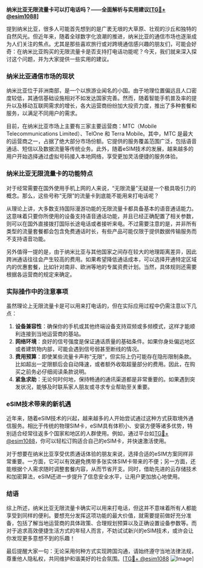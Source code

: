 **纳米比亚无限流量卡可以打电话吗？——全面解析与实用建议[[TG💪+ @esim1088](https://t.me/s/esim1088)]**

提到纳米比亚，很多人可能首先想到的是广袤无垠的大草原、壮观的沙丘和独特的自然风光。但近年来，随着全球数字化浪潮的推进，纳米比亚的通信市场也逐渐成为人们关注的焦点。尤其是那些喜欢旅行或对跨境通信感兴趣的朋友们，可能会好奇：在纳米比亚购买的无限流量卡是否支持打电话功能呢？今天，我们就来深入探讨这个问题，并为大家提供一些实用的建议。

### 纳米比亚通信市场的现状

纳米比亚位于非洲南部，是一个以旅游业闻名的小国。由于地理位置偏远且人口密度较低，其通信基础设施相对不如发达国家完善。然而，随着智能手机普及率的提升以及移动互联网需求的增长，各大运营商纷纷加大投资力度，推出了多种套餐和服务，以满足不同用户的需求。

目前，在纳米比亚市场上主要有三家主要运营商：MTC（Mobile Telecommunications Limited）、TelOne 和 Terra Mobile。其中，MTC 是最大的运营商之一，占据了绝大部分市场份额。它提供的服务覆盖范围广泛，包括语音通话、短信以及数据流量等传统业务。此外，随着eSIM技术的发展，越来越多的用户开始选择通过虚拟号码接入本地网络，享受更加灵活便捷的服务体验。

### 纳米比亚无限流量卡的功能特点

对于经常需要在国外使用手机上网的人来说，“无限流量”无疑是一个极具吸引力的概念。那么，这些号称“无限”的流量卡到底能不能用来打电话呢？

从理论上讲，大多数支持国际漫游功能的无限流量卡都具备基本的语音通话能力。这意味着只要你所使用的设备支持语音通话功能，并且已经正确配置了相关参数，则可以在国外直接拨打国际长途电话或者接听来电。不过需要注意的是，并非所有类型的流量套餐都会包含免费通话时长，有些产品可能仅限于提供数据传输服务而不支持语音功能。

另外值得一提的是，由于纳米比亚与其他国家之间存在较大的地理距离差异，因此跨洲通话往往会产生较高的费用。如果希望降低通话成本，可以选择开通特定区域内的优惠套餐，比如针对南非、欧洲等地的专属资费计划。当然，具体规则还需要根据各运营商的规定来确定。

### 实际操作中的注意事项

虽然理论上无限流量卡是可以用来打电话的，但在实际应用过程中仍需注意以下几点：

1. **设备兼容性**：确保你的手机或其他终端设备支持双频或多频模式，这样才能顺利连接到当地运营商的基站。
2. **网络环境**：良好的信号强度是保证通话质量的基础条件。如果你身处偏远地区或者建筑物内部，可能会遇到信号弱甚至断线的情况。
3. **费用预算**：即使某些流量卡声称“无限”，但实际上仍可能存在隐形限制条款。比如超出一定限额后会自动降速，或者额外收取超量部分的费用。因此，在购买之前务必仔细阅读条款说明。
4. **紧急求助**：无论何时何地，保持畅通的通讯渠道都是非常重要的。如果遇到突发状况，能够及时联系家人朋友或寻求专业帮助至关重要。

### eSIM技术带来的新机遇

近年来，随着eSIM技术的兴起，越来越多的人开始尝试通过这种方式获取境外通信服务。相比于传统的物理SIM卡，eSIM具有体积小、安装方便等诸多优势，特别适合经常往返多个国家和地区的人群使用。例如，通过平台如[TG💪+ @esim1088](https://t.me/s/esim1088)，你可以轻松订购适合自己的eSIM卡，并快速激活使用。

对于想要在纳米比亚享受优质通话体验的朋友来说，选择合适的eSIM方案同样非常重要。一方面，它可以有效避免携带多张实体SIM卡带来的不便；另一方面，还能根据个人需求随时调整套餐内容，从而节省开支。同时，借助先进的云存储技术和加密算法，eSIM还进一步提升了信息安全水平，让用户更加放心地使用。

### 结语

综上所述，纳米比亚无限流量卡确实可以用来打电话，但这并不意味着所有人都能享受到同样的便利。要想充分发挥这项功能的最大价值，就需要提前做好充分准备，包括了解当地运营商的具体政策、合理规划预算以及正确设置设备参数等。而对于追求高效便捷生活方式的年轻人而言，不妨试试新兴的eSIM技术，或许会让你发现更多意想不到的乐趣！

最后提醒大家一句：无论采用何种方式实现跨国沟通，请始终遵守当地法律法规，尊重他人隐私权，共同维护和谐美好的社会氛围。[[TG💪+ @esim1088](https://t.me/s/esim1088) ![Image](https://i.postimg.cc/4NQfJmqS/Snipaste-2025-05-13-00-14-12.png)]